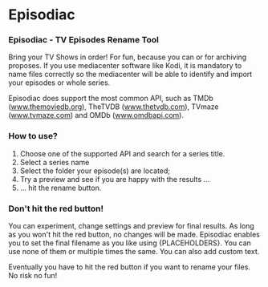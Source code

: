 # Episodiac
### Episodiac - TV Episodes Rename Tool

Bring your TV Shows in order! For fun, because you can or for archiving proposes. If you use mediacenter software like Kodi,
it is mandatory to name files correctly so the mediacenter will be able to identify and import your episodes or whole series.

Episodiac does support the most common API, such as TMDb (www.themoviedb.org), TheTVDB (www.thetvdb.com),
TVmaze (www.tvmaze.com) and OMDb (www.omdbapi.com).

### How to use?
1. Choose one of the supported API and search for a series title.
2. Select a series name
3. Select the folder your episode(s) are located;
4. Try a preview and see if you are happy with the results ...
5. ... hit the rename button.

### Don't hit the red button!
You can experiment, change settings and preview for final results. As long as you won't hit the red button,
no changes will be made. Episodiac enables you to set the final filename as you like using {PLACEHOLDERS}.
You can use none of them or multiple times the same. You can also add custom text.

Eventually you have to hit the red button if you want to rename your files. No risk no fun!
